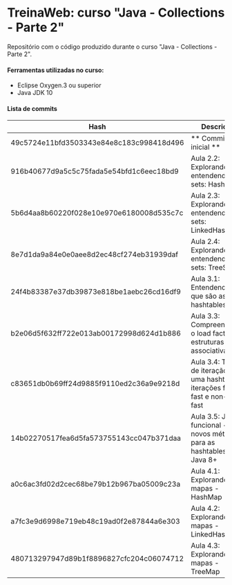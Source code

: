 # TreinaWeb: curso "Java - Collections - Parte 2"

Repositório com o código produzido durante o curso "Java - Collections - Parte 2".

#### Ferramentas utilizadas no curso:
  - Eclipse Oxygen.3 ou superior
  - Java JDK 10

#### Lista de commits
| Hash | Descrição |
| ------ | ------ |
| 49c5724e11bfd3503343e84e8c183c998418d496 | ** Commit inicial **  |
| 916b40677d9a5c5c75fada5e54bfd1c6eec18bd9 | Aula 2.2: Explorando e entendendo os sets: HashSet |
| 5b6d4aa8b60220f028e10e970e6180008d535c7c | Aula 2.3: Explorando e entendendo os sets: LinkedHashSet |
| 8e7d1da9a84e0e0aee8d2ec48cf274eb31939daf | Aula 2.4: Explorando e entendendo os sets: TreeSet |
| 24f4b83387e37db39873e818be1aebc26cd16df9 | Aula 3.1: Entendendo o que são as hashtables |
| b2e06d5f632ff722e013ab00172998d624d1b886 | Aula 3.3: Compreendendo o load factor em estruturas associativas |
| c83651db0b69ff24d9885f9110ed2c36a9e9218d | Aula 3.4: Tipos de iteração em uma hashtable: iterações fail-fast e non-fail-fast |
| 14b02270517fea6d5fa573755143cc047b371daa | Aula 3.5: Java funcional - novos métodos para as hashtables no Java 8+ |
| a0c6ac3fd02d2cec68be79b12b967ba05009c23a | Aula 4.1: Explorando os mapas - HashMap |
| a7fc3e9d6998e719eb48c19ad0f2e87844a6e303 | Aula 4.2: Explorando os mapas - LinkedHashMap |
| 480713297947d89b1f8896827cfc204c06074712 | Aula 4.3: Explorando os mapas - TreeMap |
